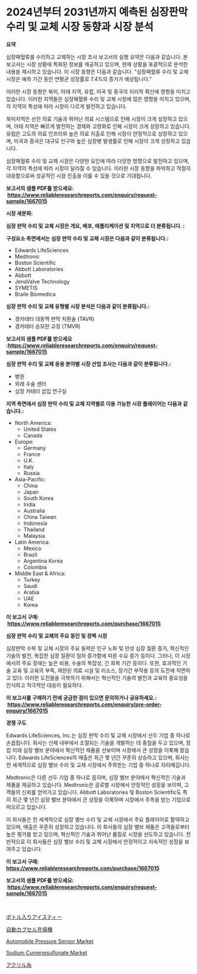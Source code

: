 <p><h1>2024년부터 2031년까지 예측된 심장판막 수리 및 교체 시장 동향과 시장 분석</h1></p><p><strong>요약</strong></p>
<p><p>심장패혈류를 수리하고 교체하는 시장 조사 보고서의 실행 요약은 다음과 같습니다. 본 보고서는 시장 상황에 특화된 정보를 제공하고 있으며, 현재 상황을 포괄적으로 분석한 내용을 제시하고 있습니다. 이 시장 동향은 다음과 같습니다. "심장패혈류 수리 및 교체 시장은 예측 기간 동안 연평균 성장률로 7.4%의 증가가 예상됩니다." </p><p>이러한 시장 동향은 북미, 아태 지역, 유럽, 미국 및 중국의 지리적 확산에 영향을 미치고 있습니다. 이러한 지역들은 심장패혈류 수리 및 교체 시장에 많은 영향을 미치고 있으며, 각 지역의 특성에 따라 시장이 다르게 발전하고 있습니다. </p><p>북미지역은 선진 의료 기술과 뛰어난 의료 시스템으로 인해 시장이 크게 성장하고 있으며, 아태 지역은 빠르게 발전하는 경제와 고령화로 인해 시장이 크게 성장하고 있습니다. 유럽은 고도의 의료 인프라와 높은 의료 지출로 인해 시장이 안정적으로 성장하고 있으며, 미국과 중국은 대규모 인구와 높은 심장병 발생률로 인해 시장이 크게 성장하고 있습니다.</p><p>심장패혈류 수리 및 교체 시장은 다양한 요인에 따라 다양한 방향으로 발전하고 있으며, 각 지역의 특성에 따라 시장이 달라질 수 있습니다. 이러한 시장 동향을 파악하고 적절히 대응함으로써 성공적인 시장 진출을 이룰 수 있을 것으로 기대됩니다.</p></p>
<p><strong>보고서의 샘플 PDF를 받으세요: &nbsp;<a href="https://www.reliableresearchreports.com/enquiry/request-sample/1667015">https://www.reliableresearchreports.com/enquiry/request-sample/1667015</a></strong></p>
<p><strong>시장 세분화:</strong></p>
<p><strong> 심장 판막 수리 및 교체 시장은 개요, 배포, 애플리케이션 및 지역으로 더 분류됩니다. :</strong></p>
<p><strong>구성요소 측면에서는 심장 판막 수리 및 교체 시장은 다음과 같이 분류됩니다.:</strong></p>
<p><ul><li>Edwards LifeSciences</li><li>Medtronic</li><li>Boston Scientific</li><li>Abbott Laboratories</li><li>Abbott</li><li>JenaValve Technology</li><li>SYMETIS</li><li>Braile Biomedica</li></ul></p>
<p><strong> 심장 판막 수리 및 교체 유형별 시장 분석은 다음과 같이 분류됩니다.:</strong></p>
<p><ul><li>경카테터 대동맥 판막 치환술 (TAVR)</li><li>경카테터 승모판 교정 (TMVR)</li></ul></p>
<p><strong>보고서의 샘플 PDF를 받으세요 :<a href="https://www.reliableresearchreports.com/enquiry/request-sample/1667015">https://www.reliableresearchreports.com/enquiry/request-sample/1667015</a></strong></p>
<p><strong> 심장 판막 수리 및 교체 응용 분야별 시장 산업 조사는 다음과 같이 분류됩니다.:</strong></p>
<p><ul><li>병원</li><li>외래 수술 센터</li><li>심장 카테터 삽입 연구실</li></ul></p>
<p><strong>지역 측면에서 심장 판막 수리 및 교체 지역별로 이용 가능한 시장 플레이어는 다음과 같습니다.:</strong></p>
<p><ul>
    <li>
        North America:
        <ul>
            <li>United States</li>
            <li>Canada</li>
        </ul>
    </li>
    <li>
        Europe:
        <ul>
            <li>Germany</li>
            <li>France</li>
            <li>U.K.</li>
            <li>Italy</li>
            <li>Russia</li>
        </ul>
    </li>
    <li>
        Asia-Pacific:
        <ul>
            <li>China</li>
            <li>Japan</li>
            <li>South Korea</li>
            <li>India</li>
            <li>Australia</li>
            <li>China Taiwan</li>
            <li>Indonesia</li>
            <li>Thailand</li>
            <li>Malaysia</li>
        </ul>
    </li>
    <li>
        Latin America:
        <ul>
            <li>Mexico</li>
            <li>Brazil</li>
            <li>Argentina Korea</li>
            <li>Colombia</li>
        </ul>
    </li>
    <li>
        Middle East & Africa:
        <ul>
            <li>Turkey</li>
            <li>Saudi</li>
            <li>Arabia</li>
            <li>UAE</li>
            <li>Korea</li>
        </ul>
    </li>
    </ul></p>
<p><strong>이 보고서 구매: &nbsp;<a href="https://www.reliableresearchreports.com/purchase/1667015">https://www.reliableresearchreports.com/purchase/1667015</a></strong></p>
<p><strong>심장 판막 수리 및 교체의 주요 동인 및 장벽 시장</strong></p>
<p><p>심장판막 수복 및 교체 시장의 주요 동력은 인구 노화 및 만성 심장 질환 증가, 혁신적인 기술의 발전, 복잡한 심장 질환이 점차 증가함에 따른 수요 증가 등이다. 그러나, 이 시장에서의 주요 장애는 높은 비용, 수술의 복잡성, 긴 회복 기간 등이다. 또한, 효과적인 기술 교육 및 교육의 부족, 제한된 의료 시설 및 리소스, 장기간 부작용 등의 도전에 직면하고 있다. 이러한 도전들을 극복하기 위해서는 혁신적인 기술의 발전과 교육의 중요성을 인식하고 적극적인 대응이 필요하다.</p></p>
<p><strong>이 보고서를 구매하기 전에 궁금한 점이 있으면 문의하거나 공유하세요.: &nbsp;<a href="https://www.reliableresearchreports.com/enquiry/pre-order-enquiry/1667015">https://www.reliableresearchreports.com/enquiry/pre-order-enquiry/1667015</a></strong></p>
<p><strong>경쟁 구도</strong></p>
<p><p>Edwards LifeSciences, Inc.는 심장 판막 수리 및 교체 시장에서 선두 기업 중 하나로 손꼽힙니다. 회사는 신체 내부에서 조절되는 기술을 개발하는 데 중점을 두고 있으며, 창립 이래 심장 밸브 분야에서 혁신적인 제품을 선보이며 시장에서 큰 성장을 이룩해 왔습니다. Edwards LifeSciences의 매출은 최근 몇 년간 꾸준히 상승하고 있으며, 회사는 전 세계적으로 심장 밸브 수리 및 교체 시장에서 주목받는 기업 중 하나로 자리매깁니다.</p><p>Medtronic은 다른 선두 기업 중 하나로 꼽히며, 심장 밸브 분야에서 혁신적인 기술과 제품을 제공하고 있습니다. Medtronic은 글로벌 시장에서 안정적인 성장을 보이며, 고객들의 신뢰를 얻어가고 있습니다. Abbott Laboratories 및 Boston Scientific도 특히 최근 몇 년간 심장 밸브 분야에서 큰 성장을 이룩하며 시장에서 주목을 받는 기업으로 떠오르고 있습니다.</p><p>이 회사들은 전 세계적으로 심장 밸브 수리 및 교체 시장에서 주요 플레이어로 활약하고 있으며, 매출은 꾸준히 성장하고 있습니다. 이 회사들의 심장 밸브 제품은 고객들로부터 높은 평가를 받고 있으며, 혁신적인 기술과 뛰어난 품질로 시장을 선도하고 있습니다. 전반적으로 이 회사들은 심장 밸브 수리 및 교체 시장에서 안정적이고 지속적인 성장을 보여주고 있습니다.</p></p>
<p><strong>이 보고서 구매: &nbsp; <a href="https://www.reliableresearchreports.com/purchase/1667015">https://www.reliableresearchreports.com/purchase/1667015</a></strong></p>
<p><strong>보고서의 샘플 PDF를 받으세요: &nbsp;<a href="https://www.reliableresearchreports.com/enquiry/request-sample/1667015">https://www.reliableresearchreports.com/enquiry/request-sample/1667015</a></strong><strong></strong></p>
<p>&nbsp;</p>
<p><p><a href="https://medium.com/@gregoriookeefe2023/%E7%93%B6%E5%85%A5%E3%82%8A%E3%82%A2%E3%82%A4%E3%82%B9%E3%83%86%E3%82%A3%E3%83%BC%E3%83%9E%E3%83%BC%E3%82%B1%E3%83%83%E3%83%88%E5%88%86%E6%9E%90-%E3%81%9D%E3%81%AEcagr-%E5%B8%82%E5%A0%B4%E3%82%BB%E3%82%B0%E3%83%A1%E3%83%B3%E3%83%86%E3%83%BC%E3%82%B7%E3%83%A7%E3%83%B3-%E3%81%8A%E3%82%88%E3%81%B3%E3%82%B0%E3%83%AD%E3%83%BC%E3%83%90%E3%83%AB%E7%94%A3%E6%A5%AD%E6%A6%82%E8%A6%81-1e3bc1219a19">ボトル入りアイスティー</a></p><p><a href="https://github.com/schmahlson/Market-Research-Report-List-1/blob/main/945924315669.md">自動カプセル充填機</a></p><p><a href="https://issuu.com/reportprime-2/docs/automobile-pressure-sensor-market-size-2030.pptx">Automobile Pressure Sensor Market</a></p><p><a href="https://unruly-ladybug-44b.notion.site/Sodium-Cumenesulfonate-Market-Offer-Valuable-Insights-into-Market-Size-Market-Share-Market-Trends--6318fa4265ff470196ba17271cdfcff7">Sodium Cumenesulfonate Market</a></p><p><a href="https://github.com/zjkmgcs938405/Market-Research-Report-List-1/blob/main/782202315666.md">アクリル糸</a></p></p>